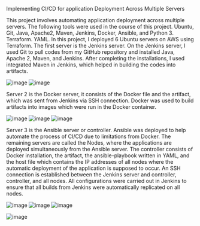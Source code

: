 Implementing CI/CD for application Deployment Across Multiple Servers

This project involves automating application deployment across multiple servers. The following tools were used in the course of this project. Ubuntu, Git, Java, Apache2, Maven, Jenkins, Docker, Ansible, and Python 3. Terraform. YAML. 
In this project, I deployed 6 Ubuntu servers on AWS using Terraform. The first server is the Jenkins server. On the Jenkins server, I used Git to pull codes from my GitHub repository and installed Java, Apache 2, Maven, and Jenkins. After completing the installations, I used integrated Maven in Jenkins, which helped in building the codes into artifacts. 

![image](https://github.com/Edosaig/DevopsBasics/assets/107155943/4a02ba3c-2481-4e4b-859e-ba390f8a1ec3)
![image](https://github.com/Edosaig/DevopsBasics/assets/107155943/1888f842-ada5-4ccc-8e81-d11a51a8181c)

Server 2 is the Docker server, it consists of the Docker file and the artifact, which was sent from Jenkins via SSH connection. Docker was used to build artifacts into images which were run in the Docker container. 

![image](https://github.com/Edosaig/DevopsBasics/assets/107155943/76ba3315-7841-4eed-9b58-f043ab1d4ea4)
![image](https://github.com/Edosaig/DevopsBasics/assets/107155943/265e5b5b-1d96-4a88-9bfe-8644198580fa)
![image](https://github.com/Edosaig/DevopsBasics/assets/107155943/bb7e4abf-b90b-4742-8746-7dace4f1ce3d)

Server 3 is the Ansible server or controller. Ansible was deployed to help automate the process of CI/CD due to limitations from Docker. The remaining servers are called the Nodes, where the applications are deployed simultaneously from the Ansible server. The controller consists of Docker installation, the artifact, the ansible-playbook written in YAML, and the host file which contains the IP addresses of all nodes where the automatic deployment of the application is supposed to occur. An SSH connection is established between the Jenkins server and controller, controller, and all nodes. All configurations were carried out in Jenkins to ensure that all builds from Jenkins were automatically replicated on all nodes.

![image](https://github.com/Edosaig/DevopsBasics/assets/107155943/2a2ca0b0-bca2-45ff-9198-a45d6300b014)
![image](https://github.com/Edosaig/DevopsBasics/assets/107155943/204e48e9-cb2d-429c-a75b-ffc69c5b7974)
![image](https://github.com/Edosaig/DevopsBasics/assets/107155943/c2bd67a1-2c5c-46f0-a019-ce5534cfb223)

![image](https://github.com/Edosaig/DevopsBasics/assets/107155943/a88c8a8b-11bd-469b-a03f-bab71cd1067e)
